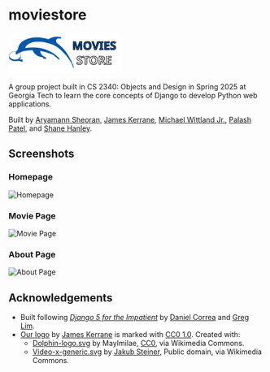 # moviestore

<img src="moviesstore/static/img/logo.svg" alt="logo" style="height: 80px;"/>

A group project built in CS 2340: Objects and Design in Spring 2025 at Georgia Tech to learn the core concepts of Django to develop Python web applications.

Built by [Aryamann Sheoran](https://linkedin.com/in/aryamann-sheoran), [James Kerrane](https://www.jameskerrane.com/), [Michael Wittland Jr.](https://www.linkedin.com/in/michael-wittland-323081295), [Palash Patel](https://www.linkedin.com/in/palash-patel-1b001a210/), and [Shane Hanley](https://www.linkedin.com/in/shane-hanley-a46972258).

## Screenshots

### Homepage
![Homepage](https://github.com/user-attachments/assets/2b56a731-1c48-4213-be82-c9a205d2ef33)

### Movie Page
![Movie Page](https://github.com/user-attachments/assets/95c176b9-4121-4151-be63-f33b7c270c48)

### About Page
![About Page](https://github.com/user-attachments/assets/c8340e8f-cc7c-46ec-88d8-83bc60fbf0ac)

## Acknowledgements
* Built following [_Django 5 for the Impatient_](https://www.packtpub.com/en-us/product/django-5-for-the-impatient-9781835468333) by [Daniel Correa](http://www.danielgara.com/) and [Greg Lim](https://www.amazon.com/stores/author/B06XP6FHDK).
* [Our logo](moviesstore/static/img/logo.svg) by [James Kerrane](https://www.jameskerrane.com) is marked with [CC0 1.0](https://creativecommons.org/publicdomain/zero/1.0/?ref=chooser-v1). Created with:
  * [Dolphin-logo.svg](https://commons.wikimedia.org/wiki/File:Dolphin-logo.svg) by MayImilae, [CC0](https://creativecommons.org/publicdomain/zero/1.0/), via Wikimedia Commons.
  * [Video-x-generic.svg](https://commons.wikimedia.org/wiki/File:Video-x-generic.svg) by [Jakub Steiner](https://jimmac.eu/), Public domain, via Wikimedia Commons.
